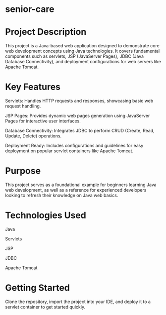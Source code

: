 # senior-care
# Project Description

This project is a Java-based web application designed to demonstrate core web development concepts using Java technologies. It covers fundamental components such as servlets, JSP (JavaServer Pages), JDBC (Java Database Connectivity), and deployment configurations for web servers like Apache Tomcat.

# Key Features

Servlets: Handles HTTP requests and responses, showcasing basic web request handling.

JSP Pages: Provides dynamic web pages generation using JavaServer Pages for interactive user interfaces.

Database Connectivity: Integrates JDBC to perform CRUD (Create, Read, Update, Delete) operations.

Deployment Ready: Includes configurations and guidelines for easy deployment on popular servlet containers like Apache Tomcat.

# Purpose

This project serves as a foundational example for beginners learning Java web development, as well as a reference for experienced developers looking to refresh their knowledge on Java web basics.

# Technologies Used

Java

Servlets

JSP

JDBC

Apache Tomcat

# Getting Started

Clone the repository, import the project into your IDE, and deploy it to a servlet container to get started quickly.

